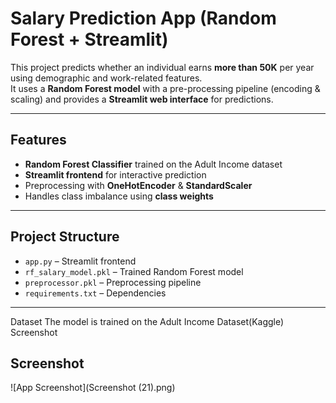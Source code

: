 # Salary Prediction App (Random Forest + Streamlit)

This project predicts whether an individual earns **more than 50K** per year using demographic and work-related features.  
It uses a **Random Forest model** with a pre-processing pipeline (encoding & scaling) and provides a **Streamlit web interface** for predictions.

---

## **Features**
- **Random Forest Classifier** trained on the Adult Income dataset  
- **Streamlit frontend** for interactive prediction  
- Preprocessing with **OneHotEncoder** & **StandardScaler**  
- Handles class imbalance using **class weights**

---

## **Project Structure**
- `app.py` – Streamlit frontend  
- `rf_salary_model.pkl` – Trained Random Forest model  
- `preprocessor.pkl` – Preprocessing pipeline  
- `requirements.txt` – Dependencies  

---
Dataset
The model is trained on the Adult Income Dataset(Kaggle)
Screenshot
## **Screenshot**
![App Screenshot](Screenshot (21).png)
